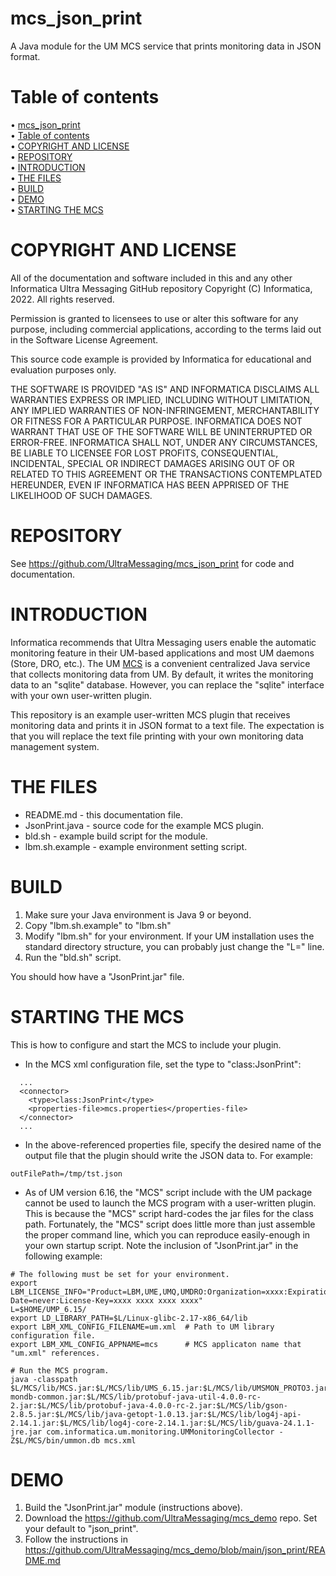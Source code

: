 # mcs_json_print
A Java module for the UM MCS service that prints monitoring
data in JSON format.

# Table of contents

<!-- mdtoc-start -->
&bull; [mcs_json_print](#mcs_json_print)  
&bull; [Table of contents](#table-of-contents)  
&bull; [COPYRIGHT AND LICENSE](#copyright-and-license)  
&bull; [REPOSITORY](#repository)  
&bull; [INTRODUCTION](#introduction)  
&bull; [THE FILES](#the-files)  
&bull; [BUILD](#build)  
&bull; [DEMO](#demo)  
&bull; [STARTING THE MCS](#starting-the-mcs)  
<!-- TOC created by '../mdtoc/mdtoc.pl README.md' (see https://github.com/fordsfords/mdtoc) -->
<!-- mdtoc-end -->

# COPYRIGHT AND LICENSE

All of the documentation and software included in this and any
other Informatica Ultra Messaging GitHub repository
Copyright (C) Informatica, 2022. All rights reserved.

Permission is granted to licensees to use
or alter this software for any purpose, including commercial applications,
according to the terms laid out in the Software License Agreement.

This source code example is provided by Informatica for educational
and evaluation purposes only.

THE SOFTWARE IS PROVIDED "AS IS" AND INFORMATICA DISCLAIMS ALL WARRANTIES
EXPRESS OR IMPLIED, INCLUDING WITHOUT LIMITATION, ANY IMPLIED WARRANTIES OF
NON-INFRINGEMENT, MERCHANTABILITY OR FITNESS FOR A PARTICULAR
PURPOSE.  INFORMATICA DOES NOT WARRANT THAT USE OF THE SOFTWARE WILL BE
UNINTERRUPTED OR ERROR-FREE.  INFORMATICA SHALL NOT, UNDER ANY CIRCUMSTANCES,
BE LIABLE TO LICENSEE FOR LOST PROFITS, CONSEQUENTIAL, INCIDENTAL, SPECIAL OR
INDIRECT DAMAGES ARISING OUT OF OR RELATED TO THIS AGREEMENT OR THE
TRANSACTIONS CONTEMPLATED HEREUNDER, EVEN IF INFORMATICA HAS BEEN APPRISED OF
THE LIKELIHOOD OF SUCH DAMAGES.

# REPOSITORY

See https://github.com/UltraMessaging/mcs_json_print for code and documentation.

# INTRODUCTION

Informatica recommends that Ultra Messaging users enable the
automatic monitoring feature in their UM-based applications and most
UM daemons (Store, DRO, etc.).
The UM [MCS](https://ultramessaging.github.io/currdoc/doc/Operations/monitoring.html#monitoringcollectorservicemcs)
is a convenient centralized Java service that collects monitoring data
from UM.
By default, it writes the monitoring data to an "sqlite" database.
However, you can replace the "sqlite" interface with your own
user-written plugin.

This repository is an example user-written MCS plugin that receives
monitoring data and prints it in JSON format to a text file.
The expectation is that you will replace the text file printing
with your own monitoring data management system.

# THE FILES

* README.md - this documentation file.
* JsonPrint.java - source code for the example MCS plugin.
* bld.sh - example build script for the module.
* lbm.sh.example - example environment setting script.

# BUILD

1. Make sure your Java environment is Java 9 or beyond.
2. Copy "lbm.sh.example" to "lbm.sh"
3. Modify "lbm.sh" for your environment.
If your UM installation uses the standard directory structure,
you can probably just change the "L=" line.
4. Run the "bld.sh" script.

You should how have a "JsonPrint.jar" file.

# STARTING THE MCS

This is how to configure and start the MCS to include your plugin.

* In the MCS xml configuration file, set the type to "class:JsonPrint":
````
  ...
  <connector>
    <type>class:JsonPrint</type>
    <properties-file>mcs.properties</properties-file>
  </connector>
  ...
````
* In the above-referenced properties file, specify the desired name of the output file
that the plugin should write the JSON data to. For example:
````
outFilePath=/tmp/tst.json
````
* As of UM version 6.16, the "MCS" script include with the UM package cannot be
used to launch the MCS program with a user-written plugin.
This is because the "MCS" script hard-codes the jar files for the class path.
Fortunately, the "MCS" script does little more than just assemble the proper
command line, which you can reproduce easily-enough in your own startup script.
Note the inclusion of "JsonPrint.jar" in the following example:
````
# The following must be set for your environment.
export LBM_LICENSE_INFO="Product=LBM,UME,UMQ,UMDRO:Organization=xxxx:Expiration-Date=never:License-Key=xxxx xxxx xxxx xxxx"
L=$HOME/UMP_6.15/
export LD_LIBRARY_PATH=$L/Linux-glibc-2.17-x86_64/lib
export LBM_XML_CONFIG_FILENAME=um.xml  # Path to UM library configuration file.
export LBM_XML_CONFIG_APPNAME=mcs      # MCS applicaton name that "um.xml" references.

# Run the MCS program.
java -classpath $L/MCS/lib/MCS.jar:$L/MCS/lib/UMS_6.15.jar:$L/MCS/lib/UMSMON_PROTO3.jar:./JsonPrint.jar:$L/MCS/lib/um-mondb-common.jar:$L/MCS/lib/protobuf-java-util-4.0.0-rc-2.jar:$L/MCS/lib/protobuf-java-4.0.0-rc-2.jar:$L/MCS/lib/gson-2.8.5.jar:$L/MCS/lib/java-getopt-1.0.13.jar:$L/MCS/lib/log4j-api-2.14.1.jar:$L/MCS/lib/log4j-core-2.14.1.jar:$L/MCS/lib/guava-24.1.1-jre.jar com.informatica.um.monitoring.UMMonitoringCollector -Z$L/MCS/bin/ummon.db mcs.xml
````

# DEMO

1. Build the "JsonPrint.jar" module (instructions above).
2. Download the https://github.com/UltraMessaging/mcs_demo repo.
Set your default to "json_print".
3. Follow the instructions in https://github.com/UltraMessaging/mcs_demo/blob/main/json_print/README.md
